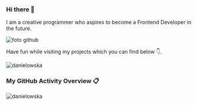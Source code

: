 ### Hi there 👋

I am a creative programmer who aspires to become a Frontend Developer in the future.

![foto github](https://github.com/Danielowska/Danielowska/assets/107582273/ace02177-ae22-413d-998d-5682beeabb2a)

Have fun while visiting my projects which you can find below 👇.

<p align="left"> <img src="https://komarev.com/ghpvc/?username=danielowska&label=Profile%20views&color=0e75b6&style=flat" alt="danielowska" /> </p>

### My GitHub Activity Overview 📋 

<p><img align="center" src="https://github-readme-streak-stats.herokuapp.com/?user=danielowska&" alt="danielowska" /></p>
